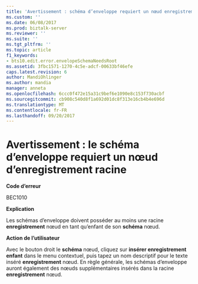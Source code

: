 ```yaml
---
title: 'Avertissement : schéma d’enveloppe requiert un nœud enregistrement racine. | Documents Microsoft'
ms.custom: ''
ms.date: 06/08/2017
ms.prod: biztalk-server
ms.reviewer: ''
ms.suite: ''
ms.tgt_pltfrm: ''
ms.topic: article
f1_keywords:
- bts10.edit.error.envelopeSchemaNeedsRoot
ms.assetid: 3fbc1571-1270-4c5e-adcf-00633bf46efe
caps.latest.revision: 6
author: MandiOhlinger
ms.author: mandia
manager: anneta
ms.openlocfilehash: 6ccc0f472e15a31c9bef6e1090e8c153f730acbf
ms.sourcegitcommit: cb908c540d8f1a692d01dc8f313e16cb4b4e696d
ms.translationtype: MT
ms.contentlocale: fr-FR
ms.lasthandoff: 09/20/2017
---
```

# <a name="warning---envelope-schema-needs-root-record-node"></a>Avertissement : le schéma d’enveloppe requiert un nœud d’enregistrement racine
**Code d’erreur**  
  
 BEC1010  
  
 **Explication**  
  
 Les schémas d’enveloppe doivent posséder au moins une racine **enregistrement** nœud en tant qu’enfant de son **schéma** nœud.  
  
 **Action de l’utilisateur**  
  
 Avec le bouton droit le **schéma** nœud, cliquez sur **insérer enregistrement enfant** dans le menu contextuel, puis tapez un nom descriptif pour le texte inséré **enregistrement** nœud. En règle générale, les schémas d’enveloppe auront également des nœuds supplémentaires insérés dans la racine **enregistrement** nœud.